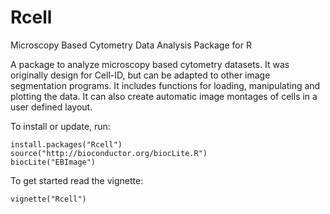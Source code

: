 Rcell
=====

Microscopy Based Cytometry Data Analysis Package for R

A package to analyze microscopy based cytometry datasets. It was originally design for Cell-ID, but can be adapted to other image segmentation programs. It includes functions for loading, manipulating and plotting the data. It can also create automatic image montages of cells in a user defined layout.

To install or update, run:

    install.packages("Rcell")
	source("http://bioconductor.org/biocLite.R")
    biocLite("EBImage")

To get started read the vignette:

	vignette("Rcell")
